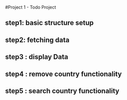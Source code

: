 #Project 1 - Todo Project

## step1: basic structure setup

## step2: fetching data

## step3 : display Data

## step4 : remove country functionality

## step5 : search country functionality



